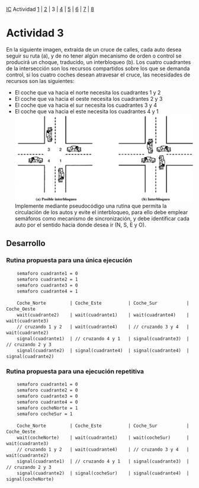 [IC](INTRODUCCION-CONCURRENCIA.md) Actividad [1](ACTIVIDAD1.md) | [2](ACTIVIDAD2.md) | 3 | [4](ACTIVIDAD4.md) | [5](ACTIVIDAD5.md) | [6](ACTIVIDAD6.md) | [7](ACTIVIDAD7.md) | [8](ACTIVIDAD8.md)
# Actividad 3
En la siguiente imagen, extraída de un cruce de calles, cada auto desea seguir su ruta (a), y de 
no tener algún mecanismo de orden o control se producirá un choque, traducido, un 
interbloqueo (b). 
Los cuatro cuadrantes de la intersección son los recursos compartidos sobre los que se 
demanda control, si los cuatro coches desean atravesar el cruce, las necesidades de recursos 
son las siguientes:
* El coche que va hacia el norte necesita los cuadrantes 1 y 2
* El coche que va hacia el oeste necesita los cuadrantes 2 y 3
* El coche que va hacia el sur necesita los cuadrantes 3 y 4
* El coche que va hacia el este necesita los cuadrantes 4 y 1
![A3](img/T2A3.png)<br>
Implemente mediante pseudocódigo una rutina que permita la circulación de los autos y evite 
el interbloqueo, para ello debe emplear semáforos como mecanismo de sincronización, y debe 
identificar cada auto por el sentido hacia donde desea ir (N, S, E y O).
## Desarrollo
### Rutina propuesta para una única ejecución
``` 
    semaforo cuadrante1 = 0
    semaforo cuadrante2 = 1
    semaforo cuadrante3 = 0
    semaforo cuadrante4 = 1

    Coche_Norte         | Coche_Este          | Coche_Sur           | Coche_Oeste
    wait(cuadrante2)    | wait(cuadrante1)    | wait(cuadrante4)    | wait(cuadrante3)
    // cruzando 1 y 2   | wait(cuadrante4)    | // cruzando 3 y 4   | wait(cuadrante2)
    signal(cuadrante1)  | // cruzando 4 y 1   | signal(cuadrante3)  | // cruzando 2 y 3
    signal(cuadrante2)  | signal(cuadrante4)  | signal(cuadrante4)  | signal(cuadrante2)
```
### Rutina propuesta para una ejecución repetitiva
```
    semaforo cuadrante1 = 0
    semaforo cuadrante2 = 0
    semaforo cuadrante3 = 0
    semaforo cuadrante4 = 0
    semaforo cocheNorte = 1
    semaforo cocheSur = 1

    Coche_Norte         | Coche_Este          | Coche_Sur           | Coche_Oeste
    wait(cocheNorte)    | wait(cuadrante1)    | wait(cocheSur)      | wait(cuadrante3)
    // cruzando 1 y 2   | wait(cuadrante4)    | // cruzando 3 y 4   | wait(cuadrante2)
    signal(cuadrante1)  | // cruzando 4 y 1   | signal(cuadrante3)  | // cruzando 2 y 3
    signal(cuadrante2)  | signal(cocheSur)    | signal(cuadrante4)  | signal(cocheNorte)
```

